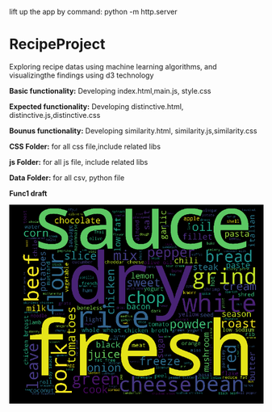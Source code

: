 lift up the app by command: python -m http.server

# RecipeProject
Exploring recipe datas using machine learning algorithms, and visualizingthe findings using d3 technology

**Basic functionality:**
  Developing index.html,main.js, style.css

**Expected functionality:**
  Developing distinctive.html, distinctive.js,distinctive.css

**Bounus functionality:**
  Developing similarity.html, similarity.js,similarity.css

**CSS Folder:** for all css file,include related libs

**js Folder:** for all js file, include related libs

**Data Folder:** for all csv, python file

**Func1 draft**

![Alt text](Imgs/func1.png)
